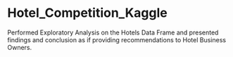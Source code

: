 # Hotel_Competition_Kaggle

Performed Exploratory Analysis on the Hotels Data Frame and presented findings and conclusion as if providing recommendations to Hotel Business Owners.
